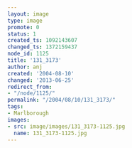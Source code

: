 ```yaml
---
layout: image
type: image
promote: 0
status: 1
created_ts: 1092143607
changed_ts: 1372159437
node_id: 1125
title: '131_3173'
author: anj
created: '2004-08-10'
changed: '2013-06-25'
redirect_from:
- "/node/1125/"
permalink: "/2004/08/10/131_3173/"
tags:
- Marlborough
images:
- src: image/images/131_3173-1125.jpg
  name: 131_3173-1125.jpg
---
```


